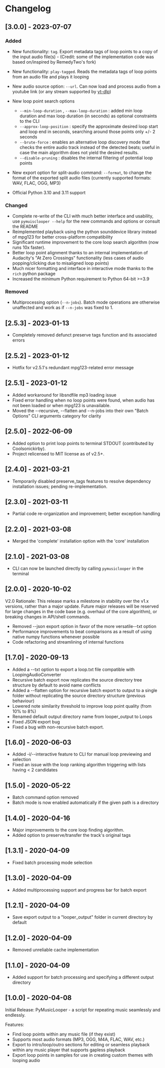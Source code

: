 # Changelog

## [3.0.0] - 2023-07-07

### Added

- New functionality: `tag`. Export metadata tags of loop points to a copy of the input audio file(s) - (Credit: some of the implementation code was based on/inspired by RemedyTwo's fork)
- New functionality: `play-tagged`. Reads the metadata tags of loop points from an audio file and plays it looping
- New audio source option: `--url`. Can now load and process audio from a youtube link (or any stream supported by [yt-dlp](https://github.com/yt-dlp/yt-dlp))
- New loop point search options
  - `--min-loop-duration` , `--max-loop-duration` : added min loop duration and max loop duration (in seconds) as optional constraints to the CLI
  - `--approx-loop-position` : specify the approximate desired loop start and loop end in seconds, searching around those points only +/- 2 seconds
  - `--brute-force` : enables an alternative loop discovery mode that checks the entire audio track instead of the detected beats; useful in case the main algorithm does not yield the desired results.
  - `--disable-pruning` : disables the internal filtering of potential loop points

- New export option for split-audio command: `--format`, to change the format of the exported split audio files (currently supported formats: WAV, FLAC, OGG, MP3)
- Official Python 3.10 and 3.11 support

### Changed

- Complete re-write of the CLI with much better interface and usability, use `pymuisclooper --help` for the new commands and options or consult the README
- Reimplemented playback using the python sounddevice library instead of mpg123 for better cross-platform compatibility
- Significant runtime improvement to the core loop search algorithm (now runs 10x faster).
- Better loop point alignment thanks to an internal implementation of Audacity's "At Zero Crossings" functionality (less cases of audio popping/clicking due to misaligned loop points)
- Much nicer formatting and interface in interactive mode thanks to the `rich` python package
- Increased the minimum Python requirement to Python 64-bit >=3.9

### Removed

- Multiprocessing option (`--n-jobs`). Batch mode operations are otherwise unaffected and work as if `--n-jobs` was fixed to 1.

## [2.5.3] - 2023-01-13

- Completely removed defunct preserve tags function and its associated errors

## [2.5.2] - 2023-01-12

- Hotfix for v2.5.1's redundant mpg123-related error message

## [2.5.1] - 2023-01-12

- Added workaround for libsndfile mp3 loading issue
- Fixed error handling when no loop points were found, when audio has not been loaded or when mpg123 is unavailable.
- Moved the --recursive, --flatten and --n-jobs into their own "Batch Options" CLI arguments category for clarity

## [2.5.0] - 2022-06-09

- Added option to print loop points to terminal STDOUT (contributed by Coolsonickirby).
- Project relicensed to MIT license as of v2.5+.

## [2.4.0] - 2021-03-21

- Temporarily disabled preserve_tags features to resolve dependency installation issues; pending re-implementation.

## [2.3.0] - 2021-03-11

- Partial code re-organization and improvement; better exception handling

## [2.2.0] - 2021-03-08

- Merged the 'complete' installation option with the 'core' installation

## [2.1.0] - 2021-03-08

- CLI can now be launched directly by calling `pymusiclooper` in the terminal

## [2.0.0] - 2020-10-02

V2.0 Rationale: This release marks a milestone in stability over the v1.x versions, rather than a major update. Future major releases will be reserved for large changes in the code base (e.g. overhaul of the core algorithm), or breaking changes in API/shell commands.

- Removed --json export option in favor of the more versatile--txt option
- Performance improvements to beat comparisons as a result of using native numpy functions whenever possible
- Code refactoring and streamlining of internal functions

## [1.7.0] - 2020-09-13

- Added a --txt option to export a loop.txt file compatible with LoopingAudioConverter
- Recursive batch export now replicates the source directory tree structure by default to avoid name conflicts
- Added a --flatten option for recursive batch export to output to a single folder without replicating the source directory structure (previous behaviour)
- Lowered note similarity threshold to improve loop point quality (from 10% to 8%)
- Renamed default output directory name from looper_output to Loops
- Fixed JSON export bug
- Fixed a bug with non-recursive batch export.

## [1.6.0] - 2020-06-03

- Added -i/--interactive feature to CLI for manual loop previewing and selection
- Fixed an issue with the loop ranking algorithm triggering with lists having < 2 candidates

## [1.5.0] - 2020-05-22

- Batch command option removed
- Batch mode is now enabled automatically if the given path is a directory

## [1.4.0] - 2020-04-16

- Major improvements to the core loop finding algorithm.
- Added option to preserve/transfer the track's original tags

## [1.3.1] - 2020-04-09

- Fixed batch processing mode selection

## [1.3.0] - 2020-04-09

- Added multiprocessing support and progress bar for batch export

## [1.2.1] - 2020-04-09

- Save export output to a "looper_output" folder in current directory by default

## [1.2.0] - 2020-04-09

- Removed unreliable cache implementation

## [1.1.0] - 2020-04-09

- Added support for batch processing and specifying a different output directory

## [1.0.0] - 2020-04-08

Initial Release: PyMusicLooper - a script for repeating music seamlessly and endlessly.

Features:

- Find loop points within any music file (if they exist)
- Supports most audio formats (MP3, OGG, M4A, FLAC, WAV, etc.)
- Export to intro/loop/outro sections for editing or seamless playback within any music player that supports gapless playback
- Export loop points in samples for use in creating custom themes with looping audio
